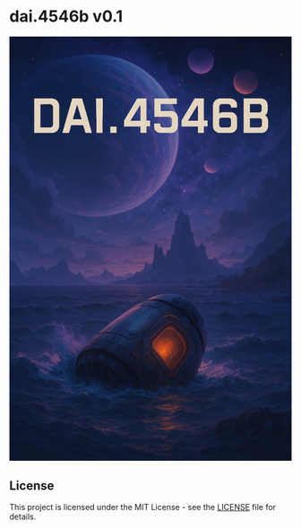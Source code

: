 # dai.4546b v0.1

![Mars Görevi](./images/dai4546b.jpeg)

## License

This project is licensed under the MIT License - see the [LICENSE](LICENSE) file for details.